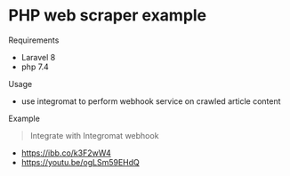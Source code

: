 # PHP web scraper example

Requirements
- Laravel 8
- php 7.4

Usage
- use integromat to perform webhook service on crawled article content

Example
> Integrate with Integromat webhook
- https://ibb.co/k3F2wW4
- https://youtu.be/ogLSm59EHdQ
